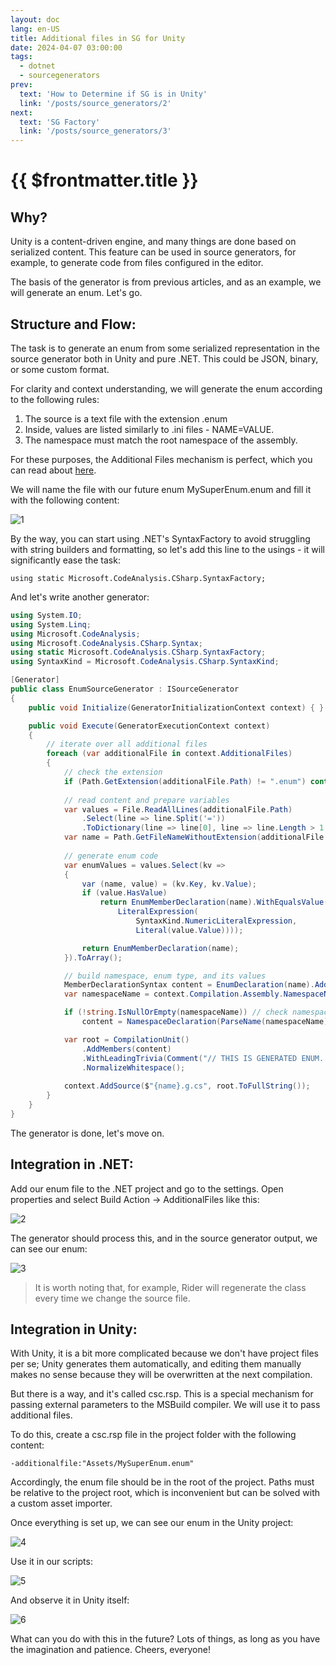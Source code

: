 ```yaml
---
layout: doc
lang: en-US
title: Additional files in SG for Unity
date: 2024-04-07 03:00:00
tags:
  - dotnet
  - sourcegenerators
prev:
  text: 'How to Determine if SG is in Unity'
  link: '/posts/source_generators/2'
next:
  text: 'SG Factory'
  link: '/posts/source_generators/3'
---
```

# {{ $frontmatter.title }}

## Why?

Unity is a content-driven engine, and many things are done based on serialized content. This feature can be used in source generators, for example, to generate code from files configured in the editor.

The basis of the generator is from previous articles, and as an example, we will generate an enum. Let's go.

## Structure and Flow:

The task is to generate an enum from some serialized representation in the source generator both in Unity and pure .NET. This could be JSON, binary, or some custom format.

For clarity and context understanding, we will generate the enum according to the following rules:

1. The source is a text file with the extension .enum
2. Inside, values are listed similarly to .ini files - NAME=VALUE.
3. The namespace must match the root namespace of the assembly.

For these purposes, the Additional Files mechanism is perfect, which you can read about [here](https://github.com/dotnet/roslyn/blob/main/docs/analyzers/Using%20Additional%20Files.md).

We will name the file with our future enum MySuperEnum.enum and fill it with the following content:

![1](1.png)

By the way, you can start using .NET's SyntaxFactory to avoid struggling with string builders and formatting, so let's add this line to the usings - it will significantly ease the task:

`using static Microsoft.CodeAnalysis.CSharp.SyntaxFactory;`

And let's write another generator:

```csharp
using System.IO;
using System.Linq;
using Microsoft.CodeAnalysis;
using Microsoft.CodeAnalysis.CSharp.Syntax;
using static Microsoft.CodeAnalysis.CSharp.SyntaxFactory;
using SyntaxKind = Microsoft.CodeAnalysis.CSharp.SyntaxKind;

[Generator]
public class EnumSourceGenerator : ISourceGenerator
{
    public void Initialize(GeneratorInitializationContext context) { }

    public void Execute(GeneratorExecutionContext context)
    {
        // iterate over all additional files
        foreach (var additionalFile in context.AdditionalFiles)
        {
            // check the extension
            if (Path.GetExtension(additionalFile.Path) != ".enum") continue;
            
            // read content and prepare variables
            var values = File.ReadAllLines(additionalFile.Path)
                .Select(line => line.Split('='))
                .ToDictionary(line => line[0], line => line.Length > 1 ? int.Parse(line[1]) : (int?)null);
            var name = Path.GetFileNameWithoutExtension(additionalFile.Path);
            
            // generate enum code
            var enumValues = values.Select(kv =>
            {
                var (name, value) = (kv.Key, kv.Value);
                if (value.HasValue)
                    return EnumMemberDeclaration(name).WithEqualsValue(EqualsValueClause(
                        LiteralExpression(
                            SyntaxKind.NumericLiteralExpression,
                            Literal(value.Value))));

                return EnumMemberDeclaration(name);
            }).ToArray();

            // build namespace, enum type, and its values
            MemberDeclarationSyntax content = EnumDeclaration(name).AddMembers(enumValues);
            var namespaceName = context.Compilation.Assembly.NamespaceNames.FirstOrDefault(ns => !string.IsNullOrEmpty(ns));

            if (!string.IsNullOrEmpty(namespaceName)) // check namespace name
                content = NamespaceDeclaration(ParseName(namespaceName)).AddMembers(content);

            var root = CompilationUnit()
                .AddMembers(content)
                .WithLeadingTrivia(Comment("// THIS IS GENERATED ENUM. YAY"))
                .NormalizeWhitespace();
            
            context.AddSource($"{name}.g.cs", root.ToFullString());
        }
    }
}
```

The generator is done, let's move on.

## Integration in .NET:

Add our enum file to the .NET project and go to the settings. Open properties and select Build Action -> AdditionalFiles like this:

![2](2.png)

The generator should process this, and in the source generator output, we can see our enum:

![3](3.png)

> It is worth noting that, for example, Rider will regenerate the class every time we change the source file.

## Integration in Unity:

With Unity, it is a bit more complicated because we don't have project files per se; Unity generates them automatically, and editing them manually makes no sense because they will be overwritten at the next compilation.

But there is a way, and it's called csc.rsp. This is a special mechanism for passing external parameters to the MSBuild compiler.
We will use it to pass additional files.

To do this, create a csc.rsp file in the project folder with the following content:

`-additionalfile:"Assets/MySuperEnum.enum"`

Accordingly, the enum file should be in the root of the project.
Paths must be relative to the project root, which is inconvenient but can be solved with a custom asset importer.

Once everything is set up, we can see our enum in the Unity project:

![4](4.png)

Use it in our scripts:

![5](5.png)

And observe it in Unity itself:

![6](6.png)

What can you do with this in the future? Lots of things, as long as you have the imagination and patience.
Cheers, everyone!
